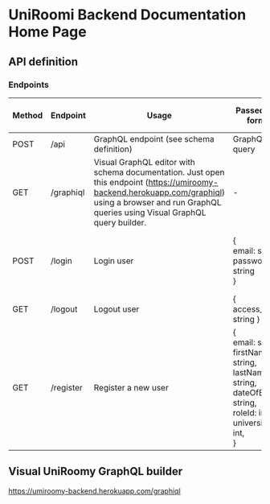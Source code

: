 # UniRoomi Backend Documentation Home Page

## API definition

### Endpoints

| Method     | Endpoint         | Usage                                                  | Passed data format        | Returned data format                                                |
|--------    |--------------    |----------------------------------------------------    |-----------------------    |-----------------------------------------------------------------    |
| POST       | /api             | GraphQL endpoint (see schema definition)               | GraphQL query             | { data: object }                                  |
| GET        | /graphiql        | Visual GraphQL editor with schema documentation. Just open this endpoint (<a href="https://uniroomy-backend.herokuapp.com/graphiql">https://umiroomy-backend.herokuapp.com/graphiql</a>) using a browser and run GraphQL queries using Visual GraphQL query builder. | -                         | -                                  |
| POST       | /login           | Login user                                             | {<br/> email: string,<br/> password: string<br/>} |  {<br/>user: object,<br/> token: string<br/>}      |
| GET        | /logout          | Logout user                                          | { access_token: string }  |  -      |
| GET        | /register        | Register a new user                                    | {<br/> email: string,<br/> firstName: string,<br/> lastName: string,<br/> dateOfBirth: string,<br/>roleId: int,<br/>universityId: int,<br/>}  |  -      |

## Visual UniRoomy GraphQL builder

  <a href="https://uniroomy-backend.herokuapp.com/graphiql">https://umiroomy-backend.herokuapp.com/graphiql</a>
